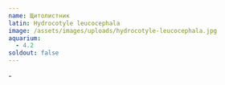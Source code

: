 ```yaml
---
name: Щитолистник
latin: Hydrocotyle leucocephala
image: /assets/images/uploads/hydrocotyle-leucocephala.jpg
aquarium:
  - 4.2
soldout: false
---
```

\-
